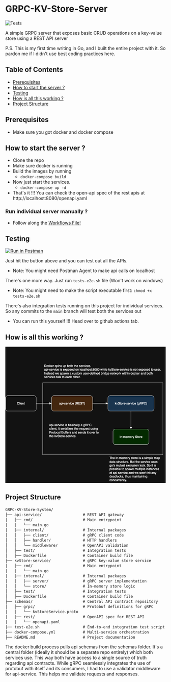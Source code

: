 # GRPC-KV-Store-Server

![Tests](https://github.com/rutvik-gs/GRPC-KV-Store-System/actions/workflows/SystemTests.yml/badge.svg)

A simple GRPC server that exposes basic CRUD operations on a key-value store using a REST API server

P.S. This is my first time writing in Go, and I built the entire project with it. So pardon me if I didn't use best coding practices here.

## Table of Contents

- [Prerequisites](#prerequisites)
- [How to start the server ?](#how-to-start-the-server-)
- [Testing](#testing)
- [How is all this working ?](#how-is-all-this-working-)
- [Project Structure](#project-structure)

## Prerequisites
- Make sure you got docker and docker compose

## How to start the server ?
- Clone the repo
- Make sure docker is running
- Build the images by running
    - `docker-compose build`
- Now just start the services.
    - `docker-compose up -d`
- That's it !!! You can check the open-api spec of the rest apis at http://localhost:8080/openapi.yaml

### Run individual server manually ?
- Follow along the [Workflows File!](.github/workflows/SystemTests.yml)

## Testing
[![Run in Postman](https://run.pstmn.io/button.svg)](https://www.postman.com/gatechrutvik/rutvik-s-workspace/collection/kmnh7sf/kv-store-api-complete-test-suite?action=share&creator=38345624)

Just hit the button above and you can test out all the APIs.
- Note: You might need Postman Agent to make api calls on localhost

There's one more way. Just run `tests-e2e.sh` file (Won't work on windows)
- Note: You might need to make the script executable first: `chmod +x tests-e2e.sh`

There's also integration tests running on this project for individual services. So any commits to the `main` branch will test both the services out
- You can run this yourself !!! Head over to github actions tab.

## How is all this working ?
![alt text](kvStore.png)

## Project Structure
```
GRPC-KV-Store-System/
├── api-service/                  # REST API gateway
│   ├── cmd/                      # Main entrypoint
│   │   └── main.go
│   ├── internal/                 # Internal packages
│   │   ├── client/               # gRPC client code
│   │   ├── handler/              # HTTP handlers
│   │   └── middleware/           # OpenAPI validation
│   ├── test/                     # Integration tests
│   ├── Dockerfile                # Container build file
├── kvStore-service/              # gRPC key-value store service
│   ├── cmd/                      # Main entrypoint
│   │   └── main.go
│   ├── internal/                 # Internal packages
│   │   ├── server/               # gRPC server implementation
│   │   └── store/                # In-memory store logic
│   ├── test/                     # Integration tests
│   ├── Dockerfile                # Container build file
├── schemas/                      # Central API contract repository
│   ├── grpc/                     # Protobuf definitions for gRPC
│   │   └── kvStoreService.proto
│   ├── rest/                     # OpenAPI spec for REST API
│   │   └── openapi.yaml
├── test-e2e.sh                   # End-to-end integration test script
├── docker-compose.yml            # Multi-service orchestration
├── README.md                     # Project documentation
```

The docker build process pulls api schemas from the schemas folder. It's a central folder (ideally it should be a separate repo entirely) which both services use. This way both have access to a single source of truth regarding api contracts. While gRPC seamlessly integrates the use of protobuf with itself and its consumers, I had to use a validator middleware for api-service. This helps me validate requests and responses.
